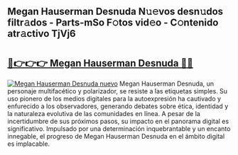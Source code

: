 ## Megan Hauserman Desnuda N𝚞𝚎vos desn𝚞dos filtr𝚊dos - Parts-mSo F𝚘tos vid𝚎o - C𝚘ntenido atr𝚊ctivo TjVj6

# <h2><a href="http://mb8g9v.tromn.icu/?c=Megan+Hauserman+Desnuda">🔗👉👉👉 Megan Hauserman Desnuda 🔗🔗</a></h2>

[![Megan Hauserman Desnuda nuevo](https://i.imgur.com/pEAQMta.gif)](http://mb8g9v.tromn.icu/?c=Megan+Hauserman+Desnuda)
Megan Hauserman Desnuda, un personaje multifacético y polarizador, se resiste a las etiquetas simples. Su uso pionero de los medios digitales para la autoexpresión ha cautivado y enfurecido a los observadores, generando debates sobre ética, identidad y la naturaleza evolutiva de las comunidades en línea. A pesar de la incertidumbre de sus próximos pasos, su impacto en el panorama digital es significativo. Impulsado por una determinación inquebrantable y un encanto innegable, el progreso de Megan Hauserman Desnuda en el ámbito digital es implacable.
